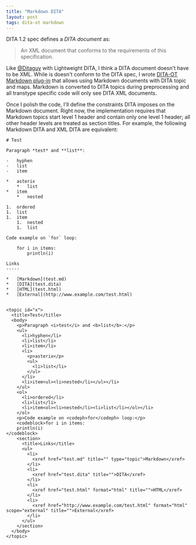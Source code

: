 ```yaml
---
title: "Markdown DITA"
layout: post
tags: dita-ot markdown
---
```

DITA 1.2 spec defines a *DITA document* as:

> An XML document that conforms to the requirements of this specification.

Like [@Ditaguy](https://twitter.com/Ditaguy) with Lightweight DITA, I think a DITA document doesn't have to be XML. While is doesn't conform to the DITA spec, I wrote [DITA-OT Markdown plug-in](https://github.com/jelovirt/dita-ot-markdown) that allows using Markdown documents with DITA topic and maps. Markdown is converted to DITA topics during preprocessing and all transtype specific code will only see DITA XML documents.

Once I polish the code, I'll define the constraints DITA imposes on the Markdown document. Right now, the implementation requires that Markdown topics start level 1 header and contain only one level 1 header; all other header levels are treated as section titles. For example, the following Markdown DITA and XML DITA are equivalent:


    # Test
    
    Paragraph *test* and **list**:
    
    -   hyphen
    -   list
    -   item
    
    *   asterix
        *   list
    *   item
        *   nested
    
    1.  ordered
    1.  list
    1.  item
        1.  nested
        1.  list
    
    Code example on `for` loop:
    
        for i in items:
            println(i)
    
    Links
    -----
    
    *   [Markdown](test.md)
    *   [DITA](test.dita)
    *   [HTML](test.html)
    *   [External](http://www.example.com/test.html)


    <topic id="x">
      <title>Test</title>
      <body>
        <p>Paragraph <i>test</i> and <b>list</b>:</p>
        <ul>
          <li>hyphen</li>
          <li>list</li>
          <li>item</li>
          <li>
            <p>asterix</p>
            <ul>
              <li>list</li>
            </ul>
          </li>
          <li>item<ul><li>nested</li></ul></li>
        </ul>
        <ol>
          <li>ordered</li>
          <li>list</li>
          <li>item<ol><li>nested</li><li>list</li></ol></li>
        </ol>
        <p>Code example on <codeph>for</codeph> loop:</p>
        <codeblock>for i in items:
        println(i)
    </codeblock>
        <section>
          <title>Links</title>
          <ul>
            <li>
              <xref href="test.md" title="" type="topic">Markdown</xref>
            </li>
            <li>
              <xref href="test.dita" title="">DITA</xref>
            </li>
            <li>
              <xref href="test.html" format="html" title="">HTML</xref>
            </li>
            <li>
              <xref href="http://www.example.com/test.html" format="html" scope="external" title="">External</xref>
            </li>
          </ul>
        </section>
      </body>
    </topic>
